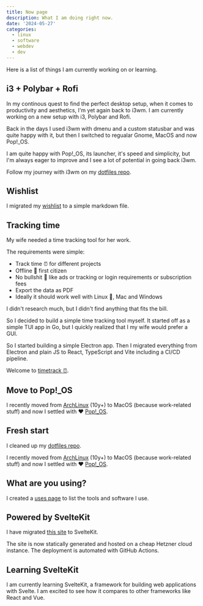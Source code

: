 ```yaml
---
title: Now page
description: What I am doing right now.
date: '2024-05-27'
categories:
  - linux
  - software
  - webdev
  - dev
---
```


Here is a list of things I am currently working on or learning.

## i3 + Polybar + Rofi

In my continous quest to find the perfect desktop setup,
when it comes to productivity and aesthetics, I'm yet again back to i3wm.
I am currently working on a new setup with i3, Polybar and Rofi.

Back in the days I used i3wm with dmenu and a custom statusbar and
was quite happy with it, but then I switched to regualar Gnome, MacOS and now Pop!\_OS.

I am quite happy with Pop!\_OS, its launcher, it's speed and simplicity,
but I'm always eager to improve and I see a lot of potential in going back i3wm.

Follow my journey with i3wm on my [dotfiles repo](https://github.com/gorillamoe/dotfiles).

## Wishlist

I migrated my [wishlist](/wishlist) to a simple markdown file.

## Tracking time

My wife needed a time tracking tool for her work.

The requirements were simple:

- Track time ⏰ for different projects
- Offline 🙈 first citizen
- No bullshit 💩 like ads or tracking or login requirements or subscription fees
- Export the data as PDF
- Ideally it should work well with Linux 🐧, Mac and Windows

I didn't research much, but I didn't find anything that fits the bill.

So I decided to build a simple time tracking tool myself.
It started off as a simple TUI app in Go,
but I quickly realized that I my wife would prefer a GUI.

So I started building a simple Electron app.
Then I migrated everything from Electron and plain JS
to React, TypeScript and Vite including a CI/CD pipeline.

Welcome to [timetrack ⏰](https://timetrack.mistweaver.co).

## Move to Pop!\_OS

I recently moved from [ArchLinux](https://www.archlinux.org) (10y+)
to MacOS (because work-related stuff) and now I settled with ❤️
[Pop!\_OS](https://pop.system76.com/).

## Fresh start

I cleaned up my [dotfiles repo](https://github.com/gorillamoe/dotfiles).

I recently moved from [ArchLinux](https://www.archlinux.org) (10y+)
to MacOS (because work-related stuff) and now I settled with ❤️
[Pop!\_OS](https://pop.system76.com/).

## What are you using?

I created a [uses page](/uses) to list the tools and software I use.

## Powered by SvelteKit

I have migrated [this site](/) to SvelteKit.

The site is now statically generated and hosted on a cheap Hetzner cloud instance.
The deployment is automated with GitHub Actions.

## Learning SvelteKit

I am currently learning SvelteKit,
a framework for building web applications with Svelte.
I am excited to see how it compares to other frameworks like React and Vue.
